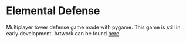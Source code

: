 # Elemental Defense
Multiplayer tower defense game made with pygame. This game is still in early development.
Artwork can be found [here]().
